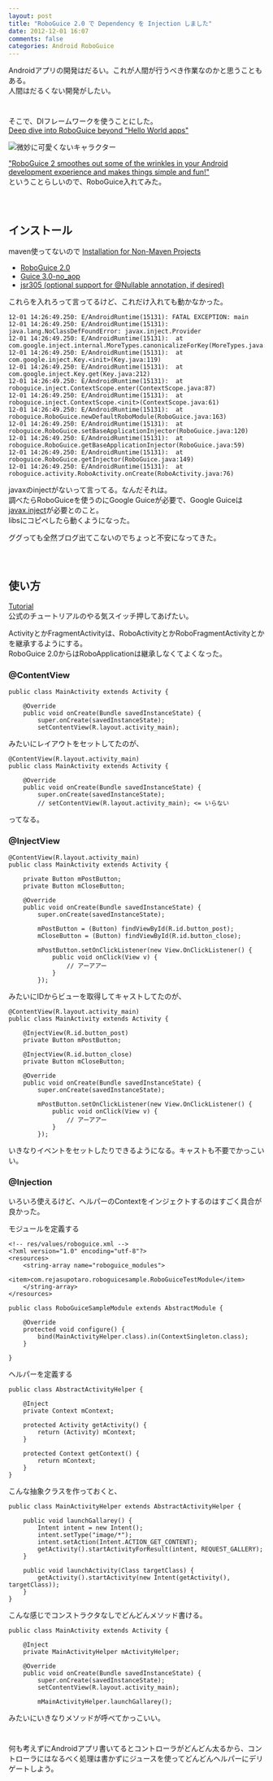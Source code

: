 ```yaml
---
layout: post
title: "RoboGuice 2.0 で Dependency を Injection しました"
date: 2012-12-01 16:07
comments: false
categories: Android RoboGuice
---
```


Androidアプリの開発はだるい。これが人間が行うべき作業なのかと思うこともある。  
人間はだるくない開発がしたい。  
　  
　  
そこで、DIフレームワークを使うことにした。  
[Deep dive into RoboGuice beyond "Hello World apps"](http://www.blog.project13.pl/wp-content/uploads/2011/12/presentation.html#slide1)  

![微妙に可愛くないキャラクター](http://dl.dropbox.com/u/54255753/blog/201212/roboguice.png)

["RoboGuice 2 smoothes out some of the wrinkles in your Android development experience and makes things simple and fun!"](http://code.google.com/p/roboguice/)  
ということらしいので、RoboGuice入れてみた。  
　  
　  
## インストール

maven使ってないので [Installation for Non-Maven Projects](http://code.google.com/p/roboguice/wiki/InstallationNonMaven)  

- [RoboGuice 2.0](http://repo1.maven.org/maven2/org/roboguice/roboguice/)
- [Guice 3.0-no_aop](http://repo1.maven.org/maven2/com/google/inject/guice/)
- [jsr305 (optional support for @Nullable annotation, if desired)](http://repo1.maven.org/maven2/com/google/code/findbugs/jsr305/)

これらを入れろって言ってるけど、これだけ入れても動かなかった。  

    12-01 14:26:49.250: E/AndroidRuntime(15131): FATAL EXCEPTION: main
    12-01 14:26:49.250: E/AndroidRuntime(15131): java.lang.NoClassDefFoundError: javax.inject.Provider
    12-01 14:26:49.250: E/AndroidRuntime(15131):  at com.google.inject.internal.MoreTypes.canonicalizeForKey(MoreTypes.java:81)
    12-01 14:26:49.250: E/AndroidRuntime(15131):  at com.google.inject.Key.<init>(Key.java:119)
    12-01 14:26:49.250: E/AndroidRuntime(15131):  at com.google.inject.Key.get(Key.java:212)
    12-01 14:26:49.250: E/AndroidRuntime(15131):  at roboguice.inject.ContextScope.enter(ContextScope.java:87)
    12-01 14:26:49.250: E/AndroidRuntime(15131):  at roboguice.inject.ContextScope.<init>(ContextScope.java:61)
    12-01 14:26:49.250: E/AndroidRuntime(15131):  at roboguice.RoboGuice.newDefaultRoboModule(RoboGuice.java:163)
    12-01 14:26:49.250: E/AndroidRuntime(15131):  at roboguice.RoboGuice.setBaseApplicationInjector(RoboGuice.java:120)
    12-01 14:26:49.250: E/AndroidRuntime(15131):  at roboguice.RoboGuice.getBaseApplicationInjector(RoboGuice.java:59)
    12-01 14:26:49.250: E/AndroidRuntime(15131):  at roboguice.RoboGuice.getInjector(RoboGuice.java:149)
    12-01 14:26:49.250: E/AndroidRuntime(15131):  at roboguice.activity.RoboActivity.onCreate(RoboActivity.java:76)

javaxのinjectがないって言ってる。なんだそれは。  
調べたらRoboGuiceを使うのにGoogle Guiceが必要で、Google Guiceは[javax.inject](http://code.google.com/p/atinject/downloads/list)が必要とのこと。  
libsにコピペしたら動くようになった。  

ググっても全然ブログ出てこないのでちょっと不安になってきた。  
　  
　  
## 使い方

[Tutorial](http://code.google.com/p/roboguice/wiki/InjectView)  
公式のチュートリアルのやる気スイッチ押してあげたい。  

ActivityとかFragmentActivityは、RoboActivityとかRoboFragmentActivityとかを継承するようにする。  
RoboGuice 2.0からはRoboApplicationは継承しなくてよくなった。  

### @ContentView

    public class MainActivity extends Activity {
        
        @Override
        public void onCreate(Bundle savedInstanceState) {
            super.onCreate(savedInstanceState);
            setContentView(R.layout.activity_main);

みたいにレイアウトをセットしてたのが、  

    @ContentView(R.layout.activity_main)
    public class MainActivity extends Activity {
        
        @Override
        public void onCreate(Bundle savedInstanceState) {
            super.onCreate(savedInstanceState);
            // setContentView(R.layout.activity_main); <= いらない

ってなる。  

### @InjectView

    @ContentView(R.layout.activity_main)
    public class MainActivity extends Activity {
        
        private Button mPostButton;
        private Button mCloseButton;
        
        @Override
        public void onCreate(Bundle savedInstanceState) {
            super.onCreate(savedInstanceState);
            
            mPostButton = (Button) findViewById(R.id.button_post);
            mCloseButton = (Button) findViewById(R.id.button_close);
            
            mPostButton.setOnClickListener(new View.OnClickListener() {
                public void onClick(View v) {
                    // アーアアー
                }
            });

みたいにIDからビューを取得してキャストしてたのが、  

    @ContentView(R.layout.activity_main)
    public class MainActivity extends Activity {
        
        @InjectView(R.id.button_post)
        private Button mPostButton;
        
        @InjectView(R.id.button_close)
        private Button mCloseButton;
        
        @Override
        public void onCreate(Bundle savedInstanceState) {
            super.onCreate(savedInstanceState);
            
            mPostButton.setOnClickListener(new View.OnClickListener() {
                public void onClick(View v) {
                    // アーアアー
                }
            });

いきなりイベントをセットしたりできるようになる。キャストも不要でかっこいい。  

### @Injection

いろいろ使えるけど、ヘルパーのContextをインジェクトするのはすごく具合が良かった。  

モジュールを定義する  

    <!-- res/values/roboguice.xml -->
    <?xml version="1.0" encoding="utf-8"?>
    <resources>
        <string-array name="roboguice_modules">
            <item>com.rejasupotaro.roboguicesample.RoboGuiceTestModule</item>
        </string-array>
    </resources>

    public class RoboGuiceSampleModule extends AbstractModule {
    
        @Override
        protected void configure() {
            bind(MainActivityHelper.class).in(ContextSingleton.class);
        }
    
    }

ヘルパーを定義する  

    public class AbstractActivityHelper {
    
        @Inject
        private Context mContext;
    
        protected Activity getActivity() {
            return (Activity) mContext;
        }
    
        protected Context getContext() {
            return mContext;
        }
    }

こんな抽象クラスを作っておくと、

    public class MainActivityHelper extends AbstractActivityHelper {
    
        public void launchGallarey() {
            Intent intent = new Intent();
            intent.setType("image/*");
            intent.setAction(Intent.ACTION_GET_CONTENT);
            getActivity().startActivityForResult(intent, REQUEST_GALLERY);
        }
    
        public void launchActivity(Class targetClass) {
            getActivity().startActivity(new Intent(getActivity(), targetClass));
        }
    }

こんな感じでコンストラクタなしでどんどんメソッド書ける。  

    public class MainActivity extends Activity {
        
        @Inject
        private MainActivityHelper mActivityHelper;
        
        @Override
        public void onCreate(Bundle savedInstanceState) {
            super.onCreate(savedInstanceState);
            setContentView(R.layout.activity_main);
            
            mMainActivityHelper.launchGallarey();

みたいにいきなりメソッドが呼べてかっこいい。  
　  
　  
何も考えずにAndroidアプリ書いてるとコントローラがどんどん太るから、コントローラにはなるべく処理は書かずにジュースを使ってどんどんヘルパーにデリゲートしよう。  
